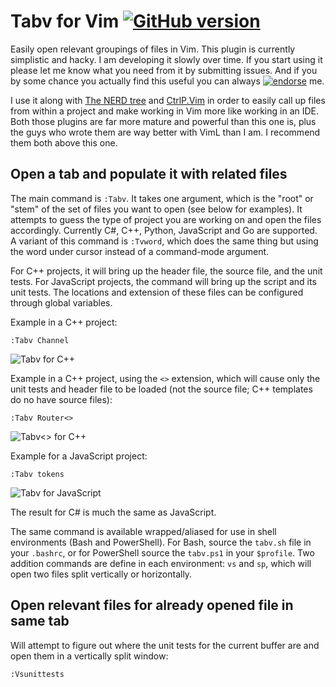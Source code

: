 # Tabv for Vim [![GitHub version](https://badge.fury.io/gh/kazark%2Fvim-tabv.svg)](http://badge.fury.io/gh/kazark%2Fvim-tabv)

Easily open relevant groupings of files in Vim. This plugin is currently
simplistic and hacky. I am developing it slowly over time. If you start using it
please let me know what you need from it by submitting issues. And if you by
some chance you actually find this useful you can always
[![endorse](https://api.coderwall.com/kazark/endorsecount.png)](https://coderwall.com/kazark)
me.

I use it along with [The NERD tree](https://github.com/scrooloose/nerdtree) and
[CtrlP.Vim](https://github.com/kien/ctrlp.vim) in order to easily call up files
from within a project and make working in Vim more like working in an IDE. Both
those plugins are far more mature and powerful than this one is, plus the guys
who wrote them are way better with VimL than I am. I recommend them both above
this one.

## Open a tab and populate it with related files
The main command is `:Tabv`. It takes one argument, which is the "root" or
"stem" of the set of files you want to open (see below for examples). It
attempts to guess the type of project you are working on and open the files
accordingly. Currently C#, C++, Python, JavaScript and Go are supported. A
variant of this command is `:Tvword`, which does the same thing but using the
word under cursor instead of a command-mode argument.

For C++ projects, it will bring up the header file, the source file, and the
unit tests. For JavaScript projects, the command will bring up the script and
its unit tests. The locations and extension of these files can be configured
through global variables.

Example in a C++ project:

    :Tabv Channel

![Tabv for C++](http://i.imgur.com/vOyeKyD.png)

Example in a C++ project, using the `<>` extension, which will cause only the
unit tests and header file to be loaded (not the source file; C++ templates do
no have source files):

    :Tabv Router<>

![Tabv<> for C++](http://i.imgur.com/7eR41hi.png)

Example for a JavaScript project:

    :Tabv tokens

![Tabv for JavaScript](http://i.imgur.com/TtEPlbQ.png)

The result for C# is much the same as JavaScript.

The same command is available wrapped/aliased for use in shell environments
(Bash and PowerShell). For Bash, source the `tabv.sh` file in your `.bashrc`, or
for PowerShell source the `tabv.ps1` in your `$profile`. Two addition commands
are define in each environment: `vs` and `sp`, which will open two files split
vertically or horizontally.

## Open relevant files for already opened file in same tab
Will attempt to figure out where the unit tests for the current buffer are and
open them in a vertically split window:

    :Vsunittests

